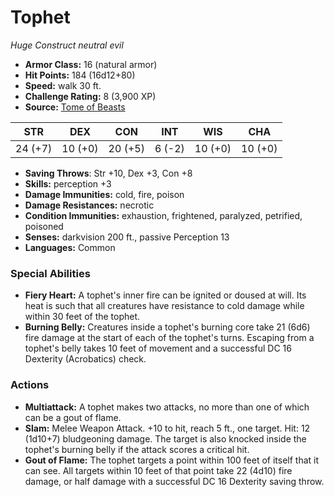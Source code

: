 # Tophet

*Huge* *Construct* *neutral evil*

- **Armor Class:** 16 (natural armor)
- **Hit Points:** 184 (16d12+80)
- **Speed:** walk 30 ft.
- **Challenge Rating:** 8 (3,900 XP)
- **Source:** [Tome of Beasts](https://koboldpress.com/kpstore/product/tome-of-beasts-for-5th-edition-print/)

| STR | DEX | CON | INT | WIS | CHA |
| --- | --- | --- | --- | --- | --- |
| 24 (+7) | 10 (+0) | 20 (+5) | 6 (-2) | 10 (+0) | 10 (+0) |

- **Saving Throws**: Str +10, Dex +3, Con +8
- **Skills:** perception +3
- **Damage Immunities:** cold, fire, poison
- **Damage Resistances:** necrotic
- **Condition Immunities:** exhaustion, frightened, paralyzed, petrified, poisoned
- **Senses:** darkvision 200 ft., passive Perception 13
- **Languages:** Common
### Special Abilities
- **Fiery Heart:** A tophet's inner fire can be ignited or doused at will. Its heat is such that all creatures have resistance to cold damage while within 30 feet of the tophet.
- **Burning Belly:** Creatures inside a tophet's burning core take 21 (6d6) fire damage at the start of each of the tophet's turns. Escaping from a tophet's belly takes 10 feet of movement and a successful DC 16 Dexterity (Acrobatics) check.
### Actions
- **Multiattack:** A tophet makes two attacks, no more than one of which can be a gout of flame.
- **Slam:** Melee Weapon Attack. +10 to hit, reach 5 ft., one target. Hit: 12 (1d10+7) bludgeoning damage. The target is also knocked inside the tophet's burning belly if the attack scores a critical hit.
- **Gout of Flame:** The tophet targets a point within 100 feet of itself that it can see. All targets within 10 feet of that point take 22 (4d10) fire damage, or half damage with a successful DC 16 Dexterity saving throw.
